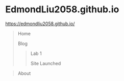 # EdmondLiu2058.github.io
<https://edmondliu2058.github.io/>
> Home
> 
> Blog
> > Lab 1
> > 
> > Site Launched

> About
